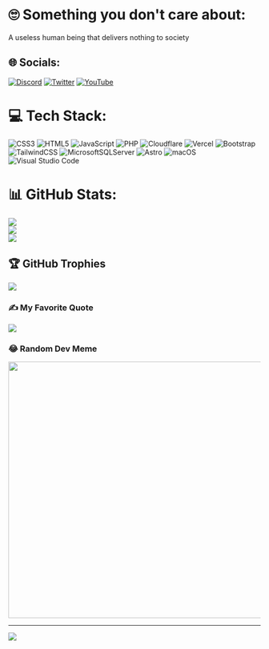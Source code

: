 # 🙄 Something you don't care about:

A useless human being that delivers nothing to society

## 🌐 Socials:

[![Discord](https://img.shields.io/badge/Discord-%237289DA.svg?style=for-the-badge&logo=discord&logoColor=white)](https://discord.gg/jGCPpGDz) [![Twitter](https://img.shields.io/badge/Twitter-%231DA1F2.svg?style=for-the-badge&logo=Twitter&logoColor=white)](https://twitter.com/idarthgigi) [![YouTube](https://img.shields.io/badge/YouTube-%23FF0000.svg?style=for-the-badge&logo=YouTube&logoColor=white)](https://youtube.com/@idarthgigi)

# 💻 Tech Stack:

![CSS3](https://img.shields.io/badge/css3-%231572B6.svg?style=for-the-badge&logo=css3&logoColor=white) ![HTML5](https://img.shields.io/badge/html5-%23E34F26.svg?style=for-the-badge&logo=html5&logoColor=white) ![JavaScript](https://img.shields.io/badge/javascript-%23323330.svg?style=for-the-badge&logo=javascript&logoColor=%23F7DF1E) ![PHP](https://img.shields.io/badge/php-%23777BB4.svg?style=for-the-badge&logo=php&logoColor=white) ![Cloudflare](https://img.shields.io/badge/Cloudflare-F38020?style=for-the-badge&logo=Cloudflare&logoColor=white) ![Vercel](https://img.shields.io/badge/vercel-%23000000.svg?style=for-the-badge&logo=vercel&logoColor=white) ![Bootstrap](https://img.shields.io/badge/bootstrap-%23563D7C.svg?style=for-the-badge&logo=bootstrap&logoColor=white) ![TailwindCSS](https://img.shields.io/badge/tailwindcss-%2338bdf8.svg?style=for-the-badge&logo=tailwind-css&logoColor=white) ![MicrosoftSQLServer](https://img.shields.io/badge/Microsoft%20SQL%20Sever-CC2927?style=for-the-badge&logo=microsoft%20sql%20server&logoColor=white) ![Astro](https://img.shields.io/badge/Astro-%23ff5d01.svg?style=for-the-badge&logo=astro&logoColor=white) ![macOS](https://img.shields.io/badge/macOS-%2312100E.svg?style=for-the-badge&logo=apple&logoColor=white) ![Visual Studio Code](https://img.shields.io/badge/Visual%20Studio%20Code-007ACC?style=for-the-badge&logo=visual-studio-code&logoColor=white)

# 📊 GitHub Stats:

![](https://github-readme-stats.vercel.app/api?username=darthgigi&theme=dark&hide_border=true&include_all_commits=true&count_private=true)<br/>
![](https://github-readme-streak-stats.herokuapp.com/?user=darthgigi&theme=dark&hide_border=true)<br/>
![](https://github-readme-stats.vercel.app/api/top-langs/?username=darthgigi&theme=dark&hide_border=true&include_all_commits=true&count_private=true&layout=compact)

## 🏆 GitHub Trophies

![](https://github-profile-trophy.vercel.app/?username=darthgigi&theme=darkhub&no-frame=false&no-bg=false&margin-w=4)

### ✍️ My Favorite Quote

![](https://quotes-github-readme.vercel.app/api?quote=Design+is+not+just+what+it+looks+like+and+feels+like.%0A+Design+is+how+it+works.&author=Steve%20Jobs&theme=dark&type=horizontal)

### 😂 Random Dev Meme

<img src="https://random-memer.herokuapp.com/" width="512px"/>

---

[![](https://visitcount.itsvg.in/api?id=darthgigi&icon=0&color=12)](https://visitcount.itsvg.in)
